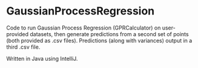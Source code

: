 # GaussianProcessRegression

Code to run Gaussian Process Regression (GPRCalculator) on user-provided datasets, then generate predictions from a second set of points (both provided as .csv files). Predictions (along with variances) output in a third .csv file.

Written in Java using IntelliJ.
